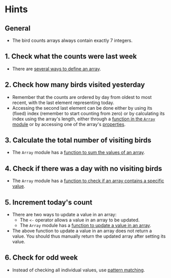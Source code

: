 # Hints

## General

- The bird counts arrays always contain exactly 7 integers.

## 1. Check what the counts were last week

- There are [several ways to define an array][creating-arrays].

## 2. Check how many birds visited yesterday

- Remember that the counts are ordered by day from oldest to most recent, with the last element representing today.
- Accessing the second last element can be done either by using its (fixed) index (remember to start counting from zero) or by calculating its index using the array's length, either through a [function in the `Array` module][length-function] or by accessing one of the array's [properties][length-property].

## 3. Calculate the total number of visiting birds

- The `Array` module has a [function to sum the values of an array][sum-function].

## 4. Check if there was a day with no visiting birds

- The `Array` module has a [function to check if an array contains a specific value][contains-function].

## 5. Increment today's count

- There are two ways to update a value in an array:
  - The `<-` operator allows a value in an array to be updated.
  - The `Array` module has a [function to update a value in an array][set-function].
- The above function to update a value in an array does not return a value. You should thus manually return the updated array after setting its value.

## 6. Check for odd week

- Instead of checking all individual values, use [pattern matching][pattern-matching-array].

[creating-arrays]: https://docs.microsoft.com/en-us/dotnet/fsharp/language-reference/arrays#creating-arrays
[length-function]: https://fsharp.github.io/fsharp-core-docs/reference/fsharp-collections-arraymodule.html#length
[length-property]: https://docs.microsoft.com/en-us/dotnet/api/system.array.length?redirectedfrom=MSDN&view=netcore-3.1#System_Array_Length
[sum-function]: https://fsharp.github.io/fsharp-core-docs/reference/fsharp-collections-arraymodule.html#sum
[contains-function]: https://fsharp.github.io/fsharp-core-docs/reference/fsharp-collections-arraymodule.html#contains
[set-function]: https://fsharp.github.io/fsharp-core-docs/reference/fsharp-collections-arraymodule.html#set
[pattern-matching-array]: https://docs.microsoft.com/en-us/dotnet/fsharp/language-reference/pattern-matching#array-pattern
